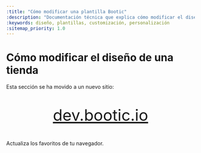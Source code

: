 ```yaml
---
:title: "Cómo modificar una plantilla Bootic"
:description: "Documentación técnica que explica cómo modificar el diseño de una tienda Bootic"
:keywords: diseño, plantillas, customización, personalización
:sitemap_priority: 1.0
---
```


# Cómo modificar el diseño de una tienda

Esta sección se ha movido a un nuevo sitio:

<p style="text-align:center;font-size:3em">
  <a title="dev.bootic.io" href="https://dev.bootic.io">dev.bootic.io</a>
</p>

Actualiza los favoritos de tu navegador.
